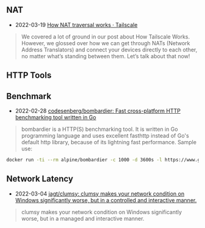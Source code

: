 ## NAT
- 2022-03-19 [How NAT traversal works · Tailscale](https://tailscale.com/blog/how-nat-traversal-works/)
> We covered a lot of ground in our post about How Tailscale Works. However, we glossed over how we can get through NATs (Network Address Translators) and connect your devices directly to each other, no matter what’s standing between them. Let’s talk about that now!

## HTTP Tools

## Benchmark
- 2022-02-28 [codesenberg/bombardier: Fast cross-platform HTTP benchmarking tool written in Go](https://github.com/codesenberg/bombardier)
> bombardier is a HTTP(S) benchmarking tool. It is written in Go programming language and uses excellent fasthttp instead of Go's default http library, because of its lightning fast performance.
Sample use:
```bash
docker run -ti --rm alpine/bombardier -c 1000 -d 3600s -l https://www.gosuslugi.ru
```

## Network Latency
- 2022-03-04 [jagt/clumsy: clumsy makes your network condition on Windows significantly worse, but in a controlled and interactive manner.](https://github.com/jagt/clumsy)
> clumsy makes your network condition on Windows significantly worse, but in a managed and interactive manner.
